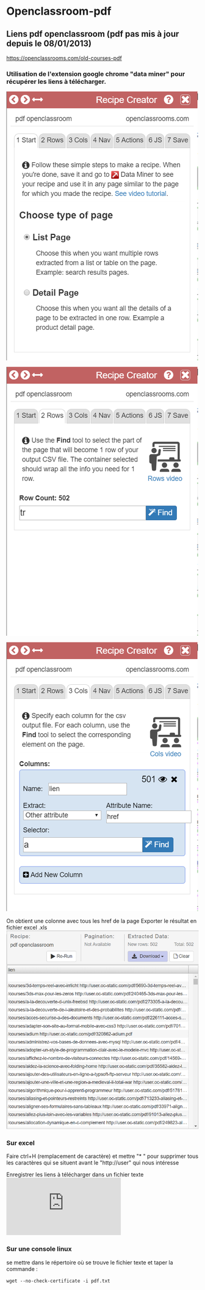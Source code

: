 # Openclassroom-pdf
## Liens pdf openclassroom (pdf pas mis à jour depuis le 08/01/2013)

https://openclassrooms.com/old-courses-pdf 

### Utilisation de l'extension google chrome "data miner" pour récupérer les liens à télécharger.

![](https://github.com/ctith/Openclassroom-pdf/blob/master/2018-06-22%2012_34_08-Anciens%20PDF%20des%20cours%20-%20OpenClassrooms.png?raw=true)

![](https://github.com/ctith/Openclassroom-pdf/blob/master/2018-06-22%2012_34_24-Anciens%20PDF%20des%20cours%20-%20OpenClassrooms.png?raw=true)

![](https://github.com/ctith/Openclassroom-pdf/blob/master/2018-06-22%2012_34_45-Anciens%20PDF%20des%20cours%20-%20OpenClassrooms.png?raw=true)

On obtient une colonne avec tous les href de la page
Exporter le résultat en fichier excel .xls
![](https://github.com/ctith/Openclassroom-pdf/blob/master/2018-06-22%2012_35_17-Data%20Miner.png?raw=true)

### Sur excel
Faire ctrl+H (remplacement de caractère) et mettre "* " pour supprimer tous les caractères qui se situent avant le "http://user" qui nous intéresse

Enregistrer les liens à télécharger dans un fichier texte ![pdf.txt](https://github.com/ctith/Openclassroom-pdf/blob/master/pdf.txt)

### Sur une console linux

se mettre dans le répertoire où se trouve le fichier texte et taper la commande :
```shell
wget --no-check-certificate -i pdf.txt
```
